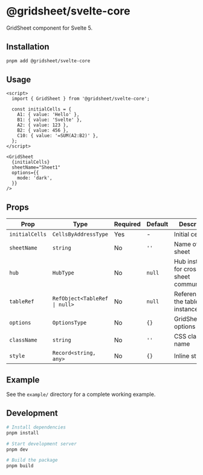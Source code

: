 # @gridsheet/svelte-core

GridSheet component for Svelte 5.

## Installation

```bash
pnpm add @gridsheet/svelte-core
```

## Usage

```svelte
<script>
  import { GridSheet } from '@gridsheet/svelte-core';

  const initialCells = {
    A1: { value: 'Hello' },
    B1: { value: 'Svelte' },
    A2: { value: 123 },
    B2: { value: 456 },
    C10: { value: '=SUM(A2:B2)' },
  };
</script>

<GridSheet
  {initialCells}
  sheetName="Sheet1"
  options={{
    mode: 'dark',
  }}
/>
```

## Props

| Prop | Type | Required | Default | Description |
|------|------|----------|---------|-------------|
| `initialCells` | `CellsByAddressType` | Yes | - | Initial cell data |
| `sheetName` | `string` | No | `''` | Name of the sheet |
| `hub` | `HubType` | No | `null` | Hub instance for cross-sheet communication |
| `tableRef` | `RefObject<TableRef \| null>` | No | `null` | Reference to the table instance |
| `options` | `OptionsType` | No | `{}` | GridSheet options |
| `className` | `string` | No | `''` | CSS class name |
| `style` | `Record<string, any>` | No | `{}` | Inline styles |

## Example

See the `example/` directory for a complete working example.

## Development

```bash
# Install dependencies
pnpm install

# Start development server
pnpm dev

# Build the package
pnpm build
``` 